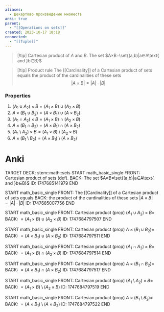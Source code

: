 ```yaml
---
aliases:
  - Декартово произведение множеств
anki: true
parent:
  - "[[Operations on sets]]"
created: 2023-10-17 18:18
connected:
  - "[[Tuple]]"
---
```


> [!tip] Cartesian product of $A$ and $B$.
The set $A×B=\set{(a,b)|a∈A\text{ and }b∈B}$


> [!tip]  Product rule
The [[Cardinality]] of a Cartesian product of sets equals the product of the cardinalities of these sets
$$|A \times B | = |A| \cdot |B|$$

### Properties
1. $(A_1 \cup A_2) \times B = (A_1 \times B) \cup (A_2 \times B)$
2. $A \times (B_1 \cup B_2) = (A \times B_1) \cup (A \times B_2)$
3. $(A_1 \cap A_2) \times B = (A_1 \times B) \cap (A_2 \times B)$
4. $A \times (B_1 \cap B_2) = (A \times B_1) \cap (A \times B_2)$
5. $(A_1 \setminus A_2) \times B = (A_1 \times B) \setminus (A_2 \times B)$
6. $A \times (B_1 \setminus B_2) = (A \times B_1) \setminus (A \times B_2)$


# Anki
TARGET DECK: stem::math::sets
START
math_basic_single
FRONT: Cartesian product of sets (def).
BACK: The set $A×B=\set{(a,b)|a∈A\text{ and }b∈B}$
ID: 1747685141979
END

START
math_basic_single
FRONT: The [[Cardinality]] of a Cartesian product of sets equals
BACK: the product of the cardinalities of these sets
$|A \times B | = |A| \cdot |B|$
ID: 1747685007756
END

START
math_basic_single
FRONT: Cartesian product (prop)
$(A_1 \cup A_2) \times B =$
BACK: $= (A_1 \times B) \cup (A_2 \times B)$
ID: 1747684797507
END

START
math_basic_single
FRONT: Cartesian product (prop)
$A \times (B_1 \cup B_2) =$
BACK: $= (A \times B_1) \cup (A \times B_2)$
ID: 1747684797511
END

START
math_basic_single
FRONT: Cartesian product (prop)
$(A_1 \cap A_2) \times B =$
BACK: $= (A_1 \times B) \cap (A_2 \times B)$
ID: 1747684797514
END

START
math_basic_single
FRONT: Cartesian product (prop)
$A \times (B_1 \cap B_2) =$
BACK: $= (A \times B_1) \cap (A \times B_2)$
ID: 1747684797517
END

START
math_basic_single
FRONT: Cartesian product (prop)
$(A_1 \setminus A_2) \times B =$
BACK: $= (A_1 \times B) \setminus (A_2 \times B)$
ID: 1747684797519
END

START
math_basic_single
FRONT: Cartesian product (prop)
$A \times (B_1 \setminus B_2) =$
BACK: $= (A \times B_1) \setminus (A \times B_2)$
ID: 1747684797522
END